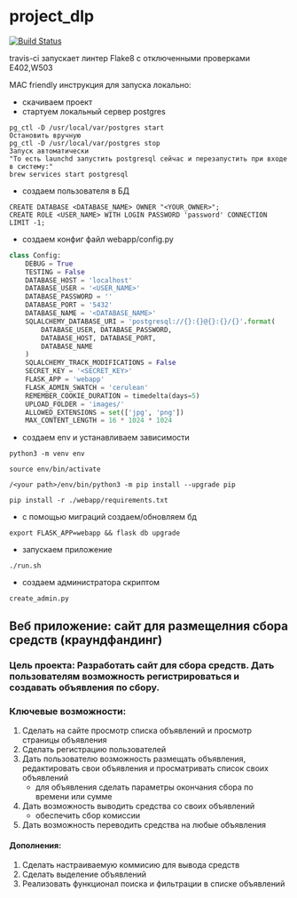 # project_dlp

[![Build Status](https://app.travis-ci.com/kochetkov-i/project_dlp.svg?branch=main)](https://app.travis-ci.com/kochetkov-i/project_dlp)

travis-ci запускает линтер Flake8 с отключенными проверками E402,W503

MAC friendly инструкция для запуска локально:
- скачиваем проект
- стартуем локальный сервер postgres
```Запуск вручную
pg_ctl -D /usr/local/var/postgres start
Остановить вручную
pg_ctl -D /usr/local/var/postgres stop
Запуск автоматически
"To есть launchd запустить postgresql сейчас и перезапустить при входе в систему:"
brew services start postgresql
```
- создаем пользователя в БД
```
CREATE DATABASE <DATABASE_NAME> OWNER "<YOUR_OWNER>";
CREATE ROLE <USER_NAME> WITH LOGIN PASSWORD 'password' CONNECTION LIMIT -1;
```

- создаем конфиг файл webapp/config.py 
```py
class Config:
    DEBUG = True
    TESTING = False
    DATABASE_HOST = 'localhost'
    DATABASE_USER = '<USER_NAME>'
    DATABASE_PASSWORD = ''
    DATABASE_PORT = '5432'
    DATABASE_NAME = '<DATABASE_NAME>'
    SQLALCHEMY_DATABASE_URI = 'postgresql://{}:{}@{}:{}/{}'.format(
        DATABASE_USER, DATABASE_PASSWORD,
        DATABASE_HOST, DATABASE_PORT,
        DATABASE_NAME
    )
    SQLALCHEMY_TRACK_MODIFICATIONS = False
    SECRET_KEY = '<SECRET_KEY>'
    FLASK_APP = 'webapp'
    FLASK_ADMIN_SWATCH = 'cerulean'
    REMEMBER_COOKIE_DURATION = timedelta(days=5)
    UPLOAD_FOLDER = 'images/'
    ALLOWED_EXTENSIONS = set(['jpg', 'png'])
    MAX_CONTENT_LENGTH = 16 * 1024 * 1024
```
- создаем env и устанавливаем зависимости
```
python3 -m venv env

source env/bin/activate

/<your path>/env/bin/python3 -m pip install --upgrade pip

pip install -r ./webapp/requirements.txt
```
- с помощью миграций создаем/обновляем бд
```
export FLASK_APP=webapp && flask db upgrade
```
- запускаем приложение 
```
./run.sh
```
- создаем администратора скриптом
```
create_admin.py
```

## Веб приложение: сайт для размещелния сбора средств (краундфандинг)
### Цель проекта: Разработать сайт для сбора средств. Дать пользователям возможность регистрироваться и создавать объявления по сбору.

### Ключевые возможности:
1. Сделать на сайте просмотр списка объявлений и просмотр страницы объявления
2. Сделать регистрацию пользователей
3. Дать пользователю возможность размещать объявления, редактировать свои объявления и просматривать список своих объявлений
    * для объявления сделать параметры окончания сбора по времени или сумме
5. Дать возможность выводить средства со своих объявлений
    * обеспечить сбор комиссии
7. Дать возможность переводить средства на любые объявления

#### Дополнения: 
1. Сделать настраиваемую коммисию для вывода средств
2. Сделать выделение объявлений
3. Реализовать функционал поиска и фильтрации в списке объявлений

